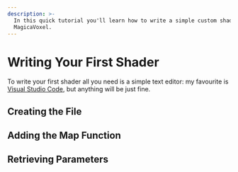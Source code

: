 ```yaml
---
description: >-
  In this quick tutorial you'll learn how to write a simple custom shader for
  MagicaVoxel.
---
```


# Writing Your First Shader

To write your first shader all you need is a simple text editor: my favourite is [Visual Studio Code](https://code.visualstudio.com/), but anything will be just fine.

## Creating the File



## Adding the Map Function



## Retrieving Parameters



